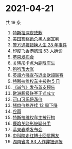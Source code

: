 # 2021-04-21

共 19 条

<!-- BEGIN ZHIHUSEARCH -->
<!-- 最后更新时间 Wed Apr 21 2021 16:02:44 GMT+0800 (China Standard Time) -->
1. [特斯拉深夜致歉](https://www.zhihu.com/search?q=特斯拉道歉)
1. [美国警察跪杀黑人案宣判](https://www.zhihu.com/search?q=弗洛伊德 )
1. [警方通报错换人生 28 年事件](https://www.zhihu.com/search?q=错换人生28年)
1. [印度飞香港航班 53 人确诊](https://www.zhihu.com/search?q=印度疫情)
1. [苹果发布会](https://www.zhihu.com/search?q=苹果新品发布会)
1. [关晓彤卡点为鹿晗庆生](https://www.zhihu.com/search?q=鹿晗关晓彤)
1. [狗狗币大涨](https://www.zhihu.com/search?q=狗狗币)
1. [英超六强宣布退出欧超联赛](https://www.zhihu.com/search?q=欧超联赛)
1. [特斯拉维权车主被拘 5 日](https://www.zhihu.com/search?q=特斯拉车主维权)
1. [《尚气》发布首支预告](https://www.zhihu.com/search?q=尚气)
1. [欧洲超级联赛正式成立](https://www.zhihu.com/search?q=欧超联赛)
1. [可口可乐将涨价](https://www.zhihu.com/search?q=可口可乐)
1. [猪肉价格连续 12 周下降](https://www.zhihu.com/search?q=猪肉价格)
1. [谷雨](https://www.zhihu.com/search?q=谷雨)
1. [特斯拉维权车主被行拘](https://www.zhihu.com/search?q=特斯拉车主维权)
1. [鹿晗关晓彤被疑分手](https://www.zhihu.com/search?q=鹿晗关晓彤)
1. [苹果春季发布会](https://www.zhihu.com/search?q=苹果发布会)
1. [中科院走红博士回信网友](https://www.zhihu.com/search?q=博士论文致谢)
1. [湖南省考 83 人作弊被通报](https://www.zhihu.com/search?q=湖南省考)
<!-- END ZHIHUSEARCH -->
